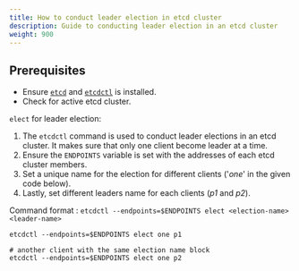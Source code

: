 ```yaml
---
title: How to conduct leader election in etcd cluster
description: Guide to conducting leader election in an etcd cluster
weight: 900
---
```



## Prerequisites

- Ensure [`etcd`](https://etcd.io/docs/v3.5/install/) and [`etcdctl`](https://etcd.io/docs/v3.5/install/) is installed.
- Check for active etcd cluster.

`elect` for leader election:

1. The `etcdctl` command is used to conduct leader elections in an etcd cluster. It makes sure that only one client become leader at a time.
2. Ensure the `ENDPOINTS` variable is set with the addresses of each etcd cluster members.
3. Set a unique name for the election for different clients ('<i>one</i>' in the given code below).
4. Lastly, set different leaders name for each clients (<i>p1</i> and <i>p2</i>).


  Command format :
   `etcdctl --endpoints=$ENDPOINTS elect <election-name> <leader-name>`



```shell
etcdctl --endpoints=$ENDPOINTS elect one p1

# another client with the same election name block
etcdctl --endpoints=$ENDPOINTS elect one p2
```
